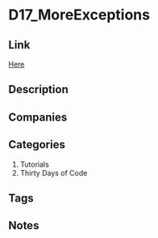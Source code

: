 # D17_MoreExceptions

## Link

[Here](https://www.hackerrank.com/challenges/30-more-exceptions)

## Description

## Companies

## Categories

1. Tutorials
1. Thirty Days of Code

## Tags

## Notes